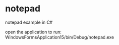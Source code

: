 # notepad
notepad example in C#

open the application to run: WindowsFormsApplication15/bin/Debug/notepad.exe
